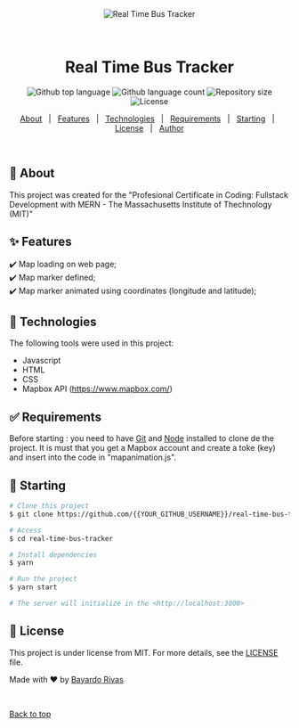 <div align="center" id="top"> 
  <img src="./.github/app.gif" alt="Real Time Bus Tracker" />

  &#xa0;

  <!-- <a href="https://realtimebustracker.netlify.app">Demo</a> -->
</div>

<h1 align="center">Real Time Bus Tracker</h1>

<p align="center">
  <img alt="Github top language" src="https://img.shields.io/github/languages/top/bayardorivas/real-time-bus-tracker?color=56BEB8">

  <img alt="Github language count" src="https://img.shields.io/github/languages/count/bayardorivas/real-time-bus-tracker?color=56BEB8">

  <img alt="Repository size" src="https://img.shields.io/github/repo-size/bayardorivas/real-time-bus-tracker?color=56BEB8">

  <img alt="License" src="https://img.shields.io/github/license/bayardorivas/real-time-bus-tracker?color=56BEB8">

  <!-- <img alt="Github issues" src="https://img.shields.io/github/issues/bayardorivas/real-time-bus-tracker?color=56BEB8" /> -->

  <!-- <img alt="Github forks" src="https://img.shields.io/github/forks/bayardorivas/real-time-bus-tracker?color=56BEB8" /> -->

  <!-- <img alt="Github stars" src="https://img.shields.io/github/stars/bayardorivas/real-time-bus-tracker?color=56BEB8" /> -->
</p>

<!-- Status -->

<!-- <h4 align="center"> 
	🚧  Real Time Bus Tracker 🚀 Under construction...  🚧
</h4> 

<hr> -->

<p align="center">
  <a href="#dart-about">About</a> &#xa0; | &#xa0; 
  <a href="#sparkles-features">Features</a> &#xa0; | &#xa0;
  <a href="#rocket-technologies">Technologies</a> &#xa0; | &#xa0;
  <a href="#white_check_mark-requirements">Requirements</a> &#xa0; | &#xa0;
  <a href="#checkered_flag-starting">Starting</a> &#xa0; | &#xa0;
  <a href="#memo-license">License</a> &#xa0; | &#xa0;
  <a href="https://github.com/{{bayardorivas}}" target="_blank">Author</a>
</p>

<br>

## :dart: About ##

This project was created for the "Profesional Certificate in Coding: Fullstack Development with MERN - The Massachusetts Institute of Thechnology (MIT)"

## :sparkles: Features ##

:heavy_check_mark: Map loading on web page;\
:heavy_check_mark: Map marker defined;\
:heavy_check_mark: Map marker animated using coordinates (longitude and latitude);

## :rocket: Technologies ##

The following tools were used in this project:

- Javascript
- HTML
- CSS
- Mapbox API (https://www.mapbox.com/)
## :white_check_mark: Requirements ##

Before starting : you need to have [Git](https://git-scm.com) and [Node](https://nodejs.org/en/) installed to clone de the project.
It is must that you get a Mapbox account and create a toke (key) and insert into the code in "mapanimation.js".

## :checkered_flag: Starting ##

```bash
# Clone this project
$ git clone https://github.com/{{YOUR_GITHUB_USERNAME}}/real-time-bus-tracker

# Access
$ cd real-time-bus-tracker

# Install dependencies
$ yarn

# Run the project
$ yarn start

# The server will initialize in the <http://localhost:3000>
```

## :memo: License ##

This project is under license from MIT. For more details, see the [LICENSE](LICENSE.md) file.


Made with :heart: by <a href="https://github.com/bayardorivas" target="_blank">Bayardo Rivas</a>

&#xa0;

<a href="#top">Back to top</a>
